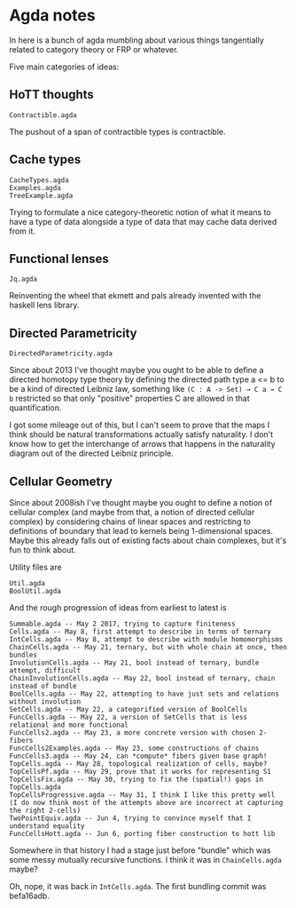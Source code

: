 # Agda notes

In here is a bunch of agda mumbling about various things tangentially
related to category theory or FRP or whatever.

Five main categories of ideas:

## HoTT thoughts

	Contractible.agda

The pushout of a span of contractible types is contractible.

## Cache types

    CacheTypes.agda
    Examples.agda
    TreeExample.agda

Trying to formulate a nice category-theoretic notion of what it means
to have a type of data alongside a type of data that may cache data
derived from it.

## Functional lenses

    Jq.agda

Reinventing the wheel that ekmett and pals already invented with the
haskell lens library.

## Directed Parametricity

    DirectedParametricity.agda

Since about 2013 I've thought maybe you ought to be able to
define a directed homotopy type theory by defining the directed path
type a <= b to be a kind of directed Leibniz law, something like
`(C : A -> Set) → C a → C b` restricted so that only "positive" properties C
are allowed in that quantification.

I got some mileage out of this, but I can't seem to prove that the
maps I think should be natural transformations actually satisfy
naturality. I don't know how to get the interchange of arrows that
happens in the naturality diagram out of the directed Leibniz
principle.

## Cellular Geometry

Since about 2008ish I've thought maybe you ought to define a notion of
cellular complex (and maybe from that, a notion of directed cellular
complex) by considering chains of linear spaces and restricting to
definitions of boundary that lead to kernels being 1-dimensional
spaces. Maybe this already falls out of existing facts about chain
complexes, but it's fun to think about.

Utility files are

    Util.agda
    BoolUtil.agda

And the rough progression of ideas from earliest to latest is

    Summable.agda -- May 2 2017, trying to capture finiteness
    Cells.agda -- May 8, first attempt to describe in terms of ternary
    IntCells.agda -- May 8, attempt to describe with module homomorphisms
    ChainCells.agda -- May 21, ternary, but with whole chain at once, then bundles
    InvolutionCells.agda -- May 21, bool instead of ternary, bundle attempt, difficult
    ChainInvolutionCells.agda -- May 22, bool instead of ternary, chain instead of bundle
    BoolCells.agda -- May 22, attempting to have just sets and relations without involution
    SetCells.agda -- May 22, a categorified version of BoolCells
    FuncCells.agda -- May 22, a version of SetCells that is less relational and more functional
    FuncCells2.agda -- May 23, a more concrete version with chosen 2-fibers
    FuncCells2Examples.agda -- May 23, some constructions of chains
    FuncCells3.agda -- May 24, can *compute* fibers given base graph!
    TopCells.agda -- May 28, topological realization of cells, maybe?
    TopCellsPf.agda -- May 29, prove that it works for representing S1
    TopCellsFix.agda -- May 30, trying to fix the (spatial!) gaps in TopCells.agda
    TopCellsProgressive.agda -- May 31, I think I like this pretty well
    (I do now think most of the attempts above are incorrect at capturing the right 2-cells)
    TwoPointEquiv.agda -- Jun 4, trying to convince myself that I understand equality
    FuncCellsHott.agda -- Jun 6, porting fiber construction to hott lib

Somewhere in that history I had a stage just before "bundle" which was
some messy mutually recursive functions. I think it was in
`ChainCells.agda` maybe?

Oh, nope, it was back in `IntCells.agda`. The first bundling commit was
befa16adb.

